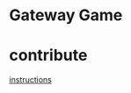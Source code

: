 Gateway Game
=======

contribute
======
[instructions](https://help.github.com/articles/fork-a-repo)
